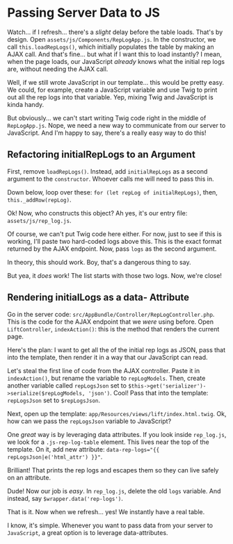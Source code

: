 # Passing Server Data to JS

Watch... if I refresh... there's a *slight* delay before the table loads. That's
by design. Open `assets/js/Components/RepLogApp.js`. In the constructor, we call
`this.loadRepLogs()`, which initially populates the table by making an AJAX call.
And that's fine... but what if I want this to load instantly? I mean, when the page
loads, our JavaScript *already* knows what the initial rep logs are, without needing
the AJAX call.

Well, if we still wrote JavaScript in our template... this would be pretty easy.
We could, for example, create a JavaScript variable and use Twig to print out all
the rep logs into that variable. Yep, mixing Twig and JavaScript is kinda handy.

But obviously... we can't start writing Twig code right in the middle of `RepLogApp.js`.
Nope, we need a new way to communicate from our server to JavaScript. And I'm happy
to say, there's a really easy way to do this!

## Refactoring initialRepLogs to an Argument

First, remove `loadRepLogs()`. Instead, add `initialRepLogs` as a second argument
to the `constructor`. Whoever calls me will need to pass this in.

Down below, loop over these: `for (let repLog of initialRepLogs)`, then,
`this._addRow(repLog)`.

Ok! Now, who constructs this object? Ah yes, it's our entry file: `assets/js/rep_log.js`.

Of course, we can't put Twig code here either. For now, just to see if this is working,
I'll paste two hard-coded logs above this. This is the exact format returned by
the AJAX endpoint. Now, pass `logs` as the second argument.

In theory, this should work. Boy, that's a dangerous thing to say.

But yea, it *does* work! The list starts with those two logs. Now, we're close!

## Rendering initialLogs as a data- Attribute

Go in the server code: `src/AppBundle/Controller/RepLogController.php`. This is the
code for the AJAX endpoint that we *were* using before. Open `LiftController`,
`indexAction()`: this is the method that renders the current page.

Here's the plan: I want to get all the of the initial rep logs as JSON, pass that
into the template, then render it in a way that our JavaScript can read.

Let's steal the first line of code from the AJAX controller. Paste it in `indexAction()`,
but rename the variable to `repLogModels`. Then, create another variable called
`repLogsJson` set to `$this->get('serializer')->serialize($repLogModels, 'json')`.
Cool! Pass that into the template: `repLogsJson` set to `$repLogsJson`.

Next, open up the template: `app/Resources/views/lift/index.html.twig`. Ok, how
can we pass the `repLogsJson` variable to JavaScript?

One *great* way is by leveraging data attributes. If you look inside `rep_log.js`,
we look for a `.js-rep-log-table` element. This lives near the top of the template.
On it, add new attribute: `data-rep-logs="{{ repLogsJson|e('html_attr') }}"`.

Brilliant! That prints the rep logs and escapes them so they can live safely on an
attribute.

Dude! Now our job is *easy*. In `rep_log.js`, delete the old `logs` variable. And
instead, say `$wrapper.data('rep-logs')`.

That is it. Now when we refresh... yes! We instantly have a real table.

I know, it's simple. Whenever you want to pass data from your server to `JavaScript`,
a great option is to leverage data-attributes.
